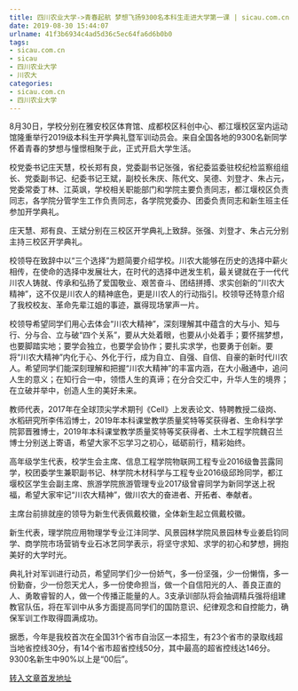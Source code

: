 ```yaml
---
title: 四川农业大学->青春起航 梦想飞扬9300名本科生走进大学第一课 | sicau.com.cn
date: 2019-08-30 15:44:07
urlname: 41f3b6934c4ad5d36c5ec64fa6d6b0b0
tags: 
- sicau.com.cn
- sicau
- 四川农业大学
- 川农大
categories:
- sicau.com.cn
- 四川农业大学
---
```



8月30日，学校分别在雅安校区体育馆、成都校区科创中心、都江堰校区室内运动馆隆重举行2019级本科生开学典礼暨军训动员会。来自全国各地的9300名新同学怀着青春的梦想与憧憬相聚于此，正式开启大学生活。

校党委书记庄天慧，校长郑有良，党委副书记张强，省纪委监委驻校纪检监察组组长、党委副书记、纪委书记王斌，副校长朱庆、陈代文、吴德、刘登才、朱占元，党委常委丁林、江英飒，学校相关职能部门和学院主要负责同志，都江堰校区负责同志，各学院分管学生工作负责同志，各学院党委办、团委负责同志和新生班主任参加开学典礼。

庄天慧、郑有良、王斌分别在三校区开学典礼上致辞。张强、刘登才、朱占元分别主持三校区开学典礼。

校领导在致辞中以“三个选择”为题简要介绍学校。川农大能够在历史的选择中薪火相传，在使命的选择中发展壮大，在时代的选择中迸发生机，最关键就在于一代代川农人铸就、传承和弘扬了爱国敬业、艰苦奋斗、团结拼搏、求实创新的“川农大精神”，这不仅是川农人的精神底色，更是川农人的行动指引。校领导还特意介绍了我校校友、革命先辈江姐的事迹，赢得现场掌声一片。

校领导希望同学们用心去体会“川农大精神”，深刻理解其中蕴含的大与小、知与行、分与合、立与破“四个关系”，要从大处着眼，也要从小处着手；要怀揣梦想，也要脚踏实地；要学会独立，也要学会协作；要扎实求学，也要勇于创新。要将“川农大精神”内化于心、外化于行，成为自立、自强、自信、自豪的新时代川农人。希望同学们能深刻理解和把握“川农大精神”的丰富内涵，在大小融通中，追问人生的意义；在知行合一中，领悟人生的真谛；在分合交汇中，升华人生的境界；在立破并举中，创造人生的美好未来。

教师代表，2017年在全球顶尖学术期刊《Cell》上发表论文、特聘教授二级岗、水稻研究所李伟滔博士，2019年本科课堂教学质量奖特等奖获得者、生命科学学院郭晋雅博士，2019年本科课堂教学质量奖特等奖获得者、土木工程学院魏召兰博士分别送上寄语，希望大家不忘学习之初心，砥砺前行，精彩始终。

高年级学生代表，校学生会主席、信息工程学院物联网工程专业2016级鲁芸露同学，校团委学生兼职副书记、林学院木材科学与工程专业2016级邱玲同学，都江堰校区学生会副主席、旅游学院旅游管理专业2017级曾睿同学为新同学送上祝福，希望大家牢记“川农大精神”，做川农大的奋进者、开拓者、奉献者。

主席台前排就座的领导为新生代表佩戴校徽，全体新生起立佩戴校徽。

新生代表，理学院应用物理学专业江沣同学、风景园林学院风景园林专业姜启钧同学、商学院市场营销专业石冰艺同学表示，将坚守求知、求学的初心和梦想，拥抱美好的大学时光。

典礼针对军训进行动员，希望同学们少一份娇气，多一份坚强，少一份懒惰，多一份勤奋，少一份怨天尤人，多一份使命担当，做一个自信阳光的人、善良正直的人、勇敢睿智的人，做一个传播正能量的人。3支承训部队将会抽调精兵强将组建教官队伍，将在军训中从多方面提高同学们的国防意识、纪律观念和自控能力，确保军训工作取得圆满成功。

据悉，今年是我校首次在全国31个省市自治区一本招生，有23个省市的录取线超当地省控线30分，有14个省市超省控线50分，其中最高的超省控线达146分。9300名新生中90%以上是“00后”。





[转入文章首发地址](https://news.sicau.edu.cn/info/1135/53062.htm)